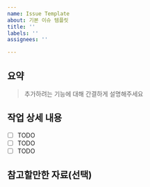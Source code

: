 ```yaml
---
name: Issue Template
about: 기본 이슈 템플릿
title: ''
labels: ''
assignees: ''

---
```


## 요약
> 추가하려는 기능에 대해 간결하게 설명해주세요

## 작업 상세 내용

- [ ] TODO
- [ ] TODO
- [ ] TODO

## 참고할만한 자료(선택)
